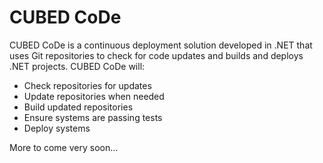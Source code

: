 CUBED CoDe
=========

CUBED CoDe is a continuous deployment solution developed in .NET that uses Git repositories to check for code updates and builds and deploys .NET projects.
CUBED CoDe will:
- Check repositories for updates
- Update repositories when needed
- Build updated repositories
- Ensure systems are passing tests
- Deploy systems

More to come very soon...

